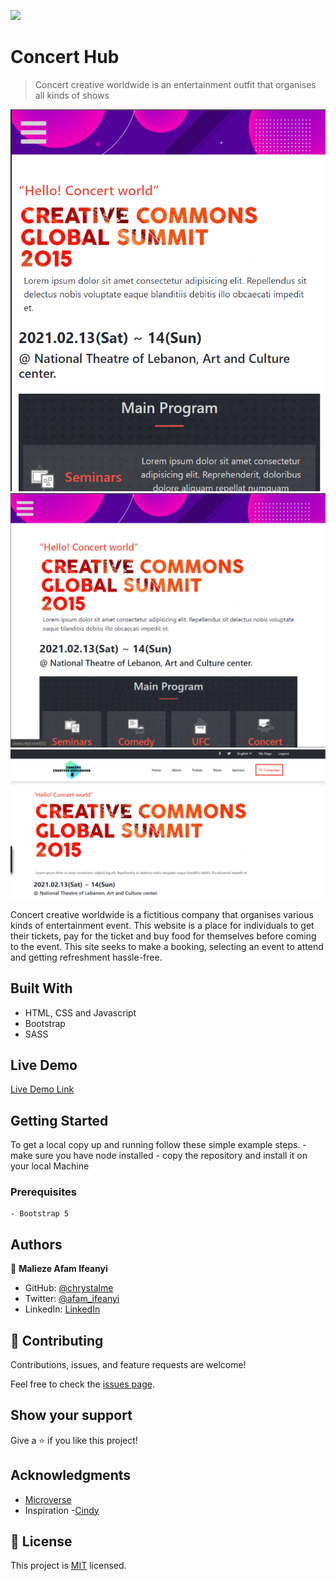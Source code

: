 ![](https://img.shields.io/badge/Microverse-blueviolet)

# Concert Hub

> Concert creative worldwide is an entertainment outfit that organises all kinds of shows

![screenshot](./app_screenshot.png)
![screenshot-tablet](./app_screenshot-tab.png)
![screenshot-Desktop](./app_screenshot-desktop.png)

Concert creative worldwide is a fictitious company that organises various kinds of entertainment event. This website is a place for individuals to get their tickets, pay for the ticket and buy food for themselves before coming to the event. This site seeks to make a booking, selecting an event to attend and getting refreshment hassle-free. 

## Built With

- HTML, CSS and Javascript
- Bootstrap
- SASS

## Live Demo

[Live Demo Link](https://chrystalme.github.io/concert-hub/)


## Getting Started

To get a local copy up and running follow these simple example steps.
    - make sure you have node installed
    - copy the repository and install it on your local Machine


### Prerequisites
    - Bootstrap 5


## Authors

👤 **Malieze Afam Ifeanyi**

- GitHub: [@chrystalme](https://github.com/chrystalme)
- Twitter: [@afam_ifeanyi](https://twitter.com/afam_ifeanyi)
- LinkedIn: [LinkedIn](https://linkedin.com/afam-ifeanyi-chrys-malieze-63876576)


## 🤝 Contributing

Contributions, issues, and feature requests are welcome!

Feel free to check the [issues page](issues/).

## Show your support

Give a ⭐️ if you like this project!

## Acknowledgments

- [Microverse](https://microverse.com)
- Inspiration
    -[Cindy](https://behance.net/adagio07)

## 📝 License

This project is [MIT](https://mit-license.org) licensed.
